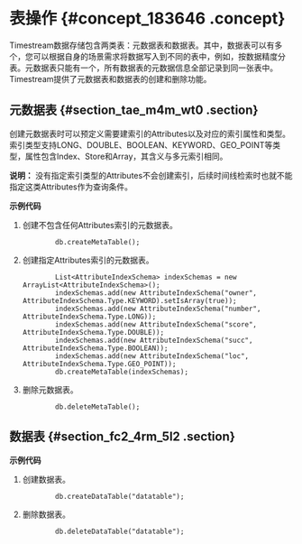 # 表操作 {#concept_183646 .concept}

Timestream数据存储包含两类表：元数据表和数据表。其中，数据表可以有多个，您可以根据自身的场景需求将数据写入到不同的表中，例如，按数据精度分表。元数据表只能有一个，所有数据表的元数据信息全部记录到同一张表中。Timestream提供了元数据表和数据表的创建和删除功能。

## 元数据表 {#section_tae_m4m_wt0 .section}

创建元数据表时可以预定义需要建索引的Attributes以及对应的索引属性和类型。索引类型支持LONG、DOUBLE、BOOLEAN、KEYWORD、GEO\_POINT等类型，属性包含Index、Store和Array，其含义与多元索引相同。

**说明：** 没有指定索引类型的Attributes不会创建索引，后续时间线检索时也就不能指定这类Attributes作为查询条件。

 **示例代码** 

1.  创建不包含任何Attributes索引的元数据表。

    ``` {#codeblock_xjd_z89_5tv}
            db.createMetaTable();
    ```

2.  创建指定Attributes索引的元数据表。

    ``` {#codeblock_16p_9z5_e6l}
            List<AttributeIndexSchema> indexSchemas = new ArrayList<AttributeIndexSchema>();
            indexSchemas.add(new AttributeIndexSchema("owner", AttributeIndexSchema.Type.KEYWORD).setIsArray(true));
            indexSchemas.add(new AttributeIndexSchema("number", AttributeIndexSchema.Type.LONG));
            indexSchemas.add(new AttributeIndexSchema("score", AttributeIndexSchema.Type.DOUBLE));
            indexSchemas.add(new AttributeIndexSchema("succ", AttributeIndexSchema.Type.BOOLEAN));
            indexSchemas.add(new AttributeIndexSchema("loc", AttributeIndexSchema.Type.GEO_POINT));
            db.createMetaTable(indexSchemas);
    ```

3.  删除元数据表。

    ``` {#codeblock_l72_u8h_4q0}
            db.deleteMetaTable();
    ```


## 数据表 {#section_fc2_4rm_5l2 .section}

 **示例代码** 

1.  创建数据表。

    ``` {#codeblock_h7r_nb7_fy7}
            db.createDataTable("datatable");
    ```

2.  删除数据表。

    ``` {#codeblock_rzp_jj4_ydy}
            db.deleteDataTable("datatable");
    ```


